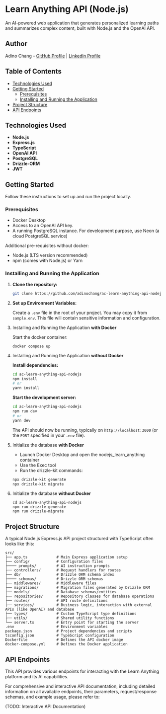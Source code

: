 # Learn Anything API (Node.js)

An AI-powered web application that generates personalized learning paths and summarizes complex content, built with Node.js and the OpenAI API.

## Author

Adino Chang - [GitHub Profile](https://github.com/adinochang) | [LinkedIn Profile](https://www.linkedin.com/in/adinochang)

## Table of Contents

* [Technologies Used](#technologies-used)
* [Getting Started](#getting-started)
    * [Prerequisites](#prerequisites)
    * [Installing and Running the Application](#installing-and-running-the-application)
* [Project Structure](#project-structure)
* [API Endpoints](#api-endpoints)


## Technologies Used

* **Node.js**
* **Express.js**
* **TypeScript**
* **OpenAI API**
* **PostgreSQL**
* **Drizzle-ORM**
* **JWT**

## Getting Started

Follow these instructions to set up and run the project locally.

### Prerequisites

* Docker Desktop
* Access to an OpenAI API key.
* A running PostgreSQL instance. For development purpose, use Neon (a cloud PostgreSQL service)

Additional pre-requisites without docker:

* Node.js (LTS version recommended)
* npm (comes with Node.js) or Yarn

### Installing and Running the Application

1.  **Clone the repository:**
    ```bash
    git clone https://github.com/adinochang/ac-learn-anything-api-nodejs.git
    ```

2.  **Set up Environment Variables:**

    Create a `.env` file in the root of your project. You may copy it from `sample.env`. This file will contain sensitive information and configuration.
    

3. Installing and Running the Application **with Docker**

    Start the docker container:

    ```docker compose up```

4. Installing and Running the Application **without Docker**

    **Install dependencies:**
    ```bash
    cd ac-learn-anything-api-nodejs
    npm install
    # or
    yarn install
    ```

    **Start the development server:**
    ```bash
    cd ac-learn-anything-api-nodejs
    npm run dev
    # or
    yarn dev
    ```
    The API should now be running, typically on `http://localhost:3000` (or the `PORT` specified in your `.env` file).

5. Initialize the database **with Docker**

    * Launch Docker Desktop and open the nodejs_learn_anything container
    * Use the Exec tool
    * Run the drizzle-kit commands:
    ```bash
    npx drizzle-kit generate
    npx drizzle-kit migrate
    ```
    
6. Initialize the database **without Docker**

    ```
    cd ac-learn-anything-api-nodejs
    npm run drizzle-generate
    npm run drizzle-migrate
    ```    

## Project Structure

A typical Node.js Express.js API project structured with TypeScript often looks like this:

```
src/
├── app.ts             # Main Express application setup
├── config/            # Configuration files 
├──── prompts/         # AI instruction prompts
├── controllers/       # Request handlers for routes
├── db/                # Drizzle ORM schema index
├──── schemas/         # Drizzle ORM schemas
├── middlewares/       # Middleware files
├── migrations/        # Migration files generated by Drizzle ORM
├── models/            # Database schemas/entities
├── repositories/      # Repository classes for database operations
├── routes/            # API route definitions
├── services/          # Business logic, interaction with external APIs (like OpenAI) and database
├── types/             # Custom TypeScript type definitions
├── utils/             # Shared utility functions
└── server.ts          # Entry point for starting the server
.env                   # Environment variables
package.json           # Project dependencies and scripts
tsconfig.json          # TypeScript configuration
Dockerfile             # Defines the API docker image
docker-compose.yml     # Defines the Docker application  
```


## API Endpoints

This API provides various endpoints for interacting with the Learn Anything platform and its AI capabilities.

For comprehensive and interactive API documentation, including detailed information on all available endpoints, their parameters, request/response schemas, and example usage, please refer to:

(TODO: Interactive API Documentation)